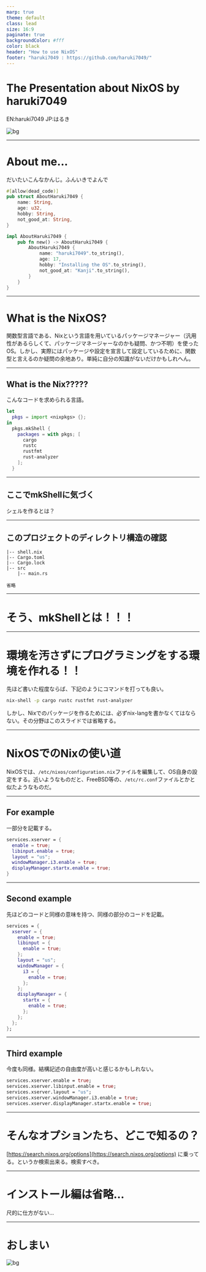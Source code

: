 ```yaml
---
marp: true
theme: default
class: lead
size: 16:9
paginate: true
backgroundColor: #fff
color: black
header: "How to use NixOS"
footer: "haruki7049 : https://github.com/haruki7049/"
---
```

<!--
_color: white
-->

# The Presentation about NixOS by haruki7049

EN:haruki7049
JP:はるき

![bg](./nix-wallpaper-recursive.png)

---

# About me...

だいたいこんなかんじ。ふんいきでよんで

```rust
#[allow(dead_code)]
pub struct AboutHaruki7049 {
    name: String,
    age: u32,
    hobby: String,
    not_good_at: String,
}

impl AboutHaruki7049 {
    pub fn new() -> AboutHaruki7049 {
        AboutHaruki7049 {
            name: "haruki7049".to_string(),
            age: 17,
            hobby: "Installing the OS".to_string(),
            not_good_at: "Kanji".to_string(),
        }
    }
}
```

---

# What is the NixOS?

関数型言語である、Nixという言語を用いているパッケージマネージャー（汎用性があるらしくて、パッケージマネージャーなのかも疑問、かつ不明）を使ったOS。しかし、実際にはパッケージや設定を宣言して設定しているために、関数型と言えるのか疑問の余地あり。単純に自分の知識がないだけかもしれへん。

---

## What is the Nix?????

こんなコードを求められる言語。

```nix
let
  pkgs = import <nixpkgs> {};
in
  pkgs.mkShell {
    packages = with pkgs; [
      cargo
      rustc
      rustfmt
      rust-analyzer
    ];
  }
```

---

## ここでmkShellに気づく

シェルを作るとは？

---

## このプロジェクトのディレクトリ構造の確認

```
|-- shell.nix
|-- Cargo.toml
|-- Cargo.lock
|-- src
    |-- main.rs

省略
```

---

# そう、mkShellとは！！！

---

# 環境を汚さずにプログラミングをする環境を作れる！！

先ほど書いた程度ならば、下記のようにコマンドを打っても良い。
```bash
nix-shell -p cargo rustc rustfmt rust-analyzer
```
しかし、Nixでのパッケージを作るためには、必ずnix-langを書かなくてはならない。その分野はこのスライドでは省略する。

---

# NixOSでのNixの使い道

NixOSでは、```/etc/nixos/configuration.nix```ファイルを編集して、OS自身の設定をする。近いようなものだと、FreeBSD等の、```/etc/rc.conf```ファイルとかと似たようなものだ。

---

## For example

一部分を記載する。

```nix:configuration.nix
services.xserver = {
  enable = true;
  libinput.enable = true;
  layout = "us";
  windowManager.i3.enable = true;
  displayManager.startx.enable = true;
}
```

---
<!--
_footer: ""
_header: ""
-->

## Second example

先ほどのコードと同様の意味を持つ、同様の部分のコードを記載。

```nix:configuration.nix
services = {
  xserver = {
    enable = true;
    libinput = {
      enable = true;
    };
    layout = "us";
    windowManager = {
      i3 = {
        enable = true;
      };
    };
    displayManager = {
      startx = {
        enable = true;
      };
    };
  };
};
```

---

## Third example

今度も同様。結構記述の自由度が高いと感じるかもしれない。

```nix:configuration.nix
services.xserver.enable = true;
services.xserver.libinput.enable = true;
services.xserver.layout = "us";
services.xserver.windowManager.i3.enable = true;
services.xserver.displayManager.startx.enable = true;
```

---

# そんなオプションたち、どこで知るの？

[https://search.nixos.org/options](https://search.nixos.org/options)
に乗ってる。というか検索出来る。検索すべき。

---

# インストール編は省略…

尺的に仕方がない…

---
<!--
_color: white
-->

# おしまい

![bg](./nix-wallpaper-recursive.png)
